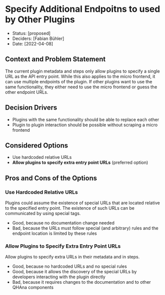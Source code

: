 # Specify Additional Endpoitns to used by Other Plugins

* Status: [proposed]
* Deciders: [Fabian Bühler]
* Date: [2022-04-08]

## Context and Problem Statement

The current plugin metadata and steps only allow plugins to specify a single URL as the API entry point.
While this also applies to the micro frontend, it can use multiple endpoints of the plugin.
If other plugins want to use the same functionality, they either need to use the micro frontend or guess the other endpoint URLs.

## Decision Drivers

* Plugins with the same functionality should be able to replace each other
* Plugin to plugin interaction should be possible without scraping a micro frontend

## Considered Options

* Use hardcoded relative URLs
* **Allow plugins to specify extra entry point URLs** (preferred option)


## Pros and Cons of the Options

### Use Hardcoded Relative URLs

Plugins could assume the existence of special URLs that are located relative to the specified entry point.
The existence of such URLs can be communicated by using special tags.

* Good, because no documentation change needed
* Bad, because the URLs must follow special (and arbitrary) rules and the endpoint location is limited by these rules

### Allow Plugins to Specify Extra Entry Point URLs

Allow plugins to specify extra URLs in their metadata and in steps.

* Good, because no hardcoded URLs and no special rules
* Good, because it allows the discovery of the special URLs by developers interacting with the plugin directly
* Bad, because it requires changes to the documentation and to other QHAna components

<!-- markdownlint-disable-file MD013 -->

